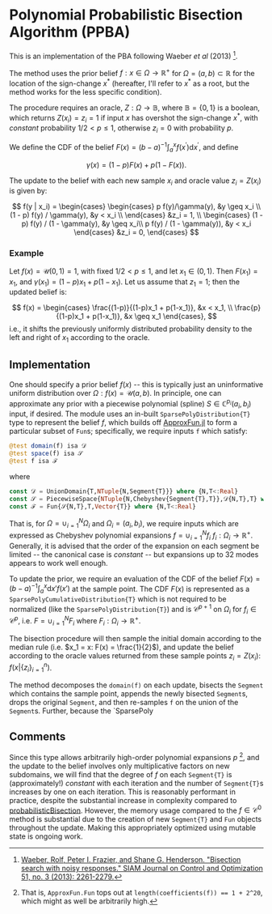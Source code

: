 # Polynomial Probabilistic Bisection Algorithm (PPBA)

This is an implementation of the PBA following Waeber _et al_ (2013) [^1].

The method uses the prior belief $f: x \in \Omega \to \mathbb{R}^+$ for $\Omega = (a, b) \subset \mathbb{R}$ for the location of the sign-change $x^*$ (hereafter, I'll refer to $x^*$ as a root, but the method works for the less specific condition).

The procedure requires an oracle, $Z: \Omega \to \mathbb{B}$, where $\mathbb{B} = \{0,1\}$ is a boolean, which returns $Z(x_i) = z_i = 1$ if input $x$ has overshot the sign-change $x^*$, with _constant_ probability $1/2 < p \leq 1$, otherwise $z_i = 0$ with probability $p$.

We define the CDF of the belief $F(x) = (b-a)^{-1}\int_{a}^{x} f(x^\prime) \mathrm{d}x^\prime$, and define

$$
	\gamma(x) = (1 - p) F(x) + p (1 - F(x)).
$$

The update to the belief with each new sample $x_i$ and oracle value $z_i = Z(x_i)$ is given by:

$$
	f(y | x_i) =
		\begin{cases}
			\begin{cases}
				p f(y)/\gamma(y), &y \geq x_i \\
				(1 - p) f(y) / \gamma(y), &y < x_i \\
			\end{cases} &z_i = 1, \\
			\begin{cases}
				(1 - p) f(y) / (1 - \gamma(y), &y \geq x_i\\
				p f(y) / (1 - \gamma(y)), &y < x_i
			\end{cases} &z_i = 0,
		\end{cases}
$$

### Example

Let $f(x) = \mathcal{U}(0,1) = 1$, with fixed $1/2 < p \leq 1$, and let $x_1 \in (0,1)$. Then $F(x_1) = x_1$, and $\gamma(x_1) = (1 - p) x_1 + p (1 - x_1)$.
Let us assume that $z_1 = 1$; then the updated belief is:

$$
	f(x) =
		\begin{cases}
			\frac{(1-p)}{(1-p)x_1 + p(1-x_1)}, &x < x_1, \\
			\frac{p}{(1-p)x_1 + p(1-x_1)}, &x \geq x_1
		\end{cases},
$$
i.e., it shifts the previously uniformly distributed probability density to the left and right of $x_1$ according to the oracle.

## Implementation

One should specify a prior belief $f(x)$ -- this is typically just an uninformative uniform distribution over $\Omega: f(x) = \mathcal{U}(a,b)$.
In principle, one can approximate any prior with a piecewise polynomial (spline) $S \in \mathbb{C}^{p_i}(a_i, b_i)$ input, if desired.
The module uses an in-built `SparsePolyDistribution{T}` type to represent the belief $f$, which builds off [ApproxFun.jl](https://github.com/JuliaApproximation/ApproxFun.jl) to form a particular subset of `Fun`s; specifically, we require inputs `f` which satisfy:
```julia
@test domain(f) isa 𝒟
@test space(f) isa 𝒮
@test f isa ℱ
```
where 
```julia
const 𝒟 = UnionDomain{T,NTuple{N,Segment{T}}} where {N,T<:Real}
const 𝒮 = PiecewiseSpace{NTuple{N,Chebyshev{Segment{T},T}},𝒟{N,T},T} where {N,T<:Real}
const ℱ = Fun{𝒮{N,T},T,Vector{T}} where {N,T<:Real}
```

That is, for $\Omega = \cup_{i=1}^{N}\Omega_i$ and $\Omega_i = (a_i, b_i)$, we require inputs which are expressed as Chebyshev polynomial expansions $f =  \cup_{i=1}^{N} f_i$ $f_i: \Omega_i \to \mathbb{R}^+$. Generally, it is advised that the order of the expansion on each segment be limited -- the canonical case is _constant_ -- but expansions up to 32 modes appears to work well enough.

To update the prior, we require an evaluation of the CDF of the belief $F(x) = (b-a)^{-1}\int_{a}^{x} \mathrm{d}x' f(x')$ at the sample point.
The CDF $F(x)$ is represented as a `SparsePolyCumulativeDistribution{T}` which is not required to be normalized (like the `SparsePolyDistribution{T}`) and is $\mathcal{C}^{p+1}$ on $\Omega_i$ for $f_i \in \mathcal{C}^{p}$, i.e. $F =  \cup_{i=1}^{N} F_i$ where $F_i: \Omega_i \to \mathbb{R}^+$.

The bisection procedure will then sample the initial domain
according to the median rule (i.e. $x_1 = x: F(x) = \frac{1}{2}$), and update the belief according to the oracle values returned from these sample points $z_i = Z(x_i)$: $f(x | \{z_i\}_{i=1}^{n})$.

The method decomposes the `domain(f)` on each update, bisects the `Segment` which contains the sample point, appends the newly bisected `Segment`s, drops the original `Segment`, and then re-samples `f` on the union of the `Segment`s.
Further, because the `SparsePoly

[^1]: [Waeber, Rolf, Peter I. Frazier, and Shane G. Henderson. "Bisection search with noisy responses." SIAM Journal on Control and Optimization 51, no. 3 (2013): 2261-2279.](https://doi.org/10.1137/120861898)

## Comments

Since this type allows arbitrarily high-order polynomial expansions $p$ [^2], and the update to the belief involves only multiplicative factors on new subdomains, we will find that the degree of $f$ on each `Segment{T}` is (approximately!) _constant_ with each iteration and the number of `Segment{T}`s increases by one on each iteration.
This is reasonably performant in practice, despite the substantial increase in complexity compared to [probabilisticBisection](https://github.com/cmarcotte/probabilisticBisection).
However, the memory usage compared to the $f \in \mathcal{C}^0$ method is substantial due to the creation of new `Segment{T}` and `Fun` objects throughout the update. Making this appropriately optimized using mutable state is ongoing work.

[^2]: That is, `ApproxFun.Fun` tops out at `length(coefficients(f)) == 1 + 2^20`, which might as well be arbitrarily high.
